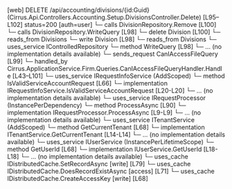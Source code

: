 [web] DELETE /api/accounting/divisions/{id:Guid}  (Cirrus.Api.Controllers.Accounting.Setup.DivisionsController.Delete)  [L95–L102] status=200 [auth=user]
  └─ calls DivisionRepository.Remove [L100]
  └─ calls DivisionRepository.WriteQuery [L98]
  └─ delete Division [L100]
    └─ reads_from Divisions
  └─ write Division [L98]
    └─ reads_from Divisions
  └─ uses_service IControlledRepository<Division>
    └─ method WriteQuery [L98]
      └─ ... (no implementation details available)
  └─ sends_request CanIAccessFileQuery [L99]
    └─ handled_by Cirrus.ApplicationService.Firm.Queries.CanIAccessFileQueryHandler.Handle [L43–L101]
      └─ uses_service IRequestInfoService (AddScoped)
        └─ method IsValidServiceAccountRequest [L66]
          └─ implementation IRequestInfoService.IsValidServiceAccountRequest [L20-L20]
          └─ ... (no implementation details available)
      └─ uses_service IRequestProcessor (InstancePerDependency)
        └─ method ProcessAsync [L90]
          └─ implementation IRequestProcessor.ProcessAsync [L9-L9]
          └─ ... (no implementation details available)
      └─ uses_service ITenantService (AddScoped)
        └─ method GetCurrentTenant [L68]
          └─ implementation ITenantService.GetCurrentTenant [L14-L14]
          └─ ... (no implementation details available)
      └─ uses_service IUserService (InstancePerLifetimeScope)
        └─ method GetUserId [L68]
          └─ implementation IUserService.GetUserId [L18-L18]
          └─ ... (no implementation details available)
      └─ uses_cache IDistributedCache.SetRecordAsync [write] [L79]
      └─ uses_cache IDistributedCache.DoesRecordExistAsync [access] [L71]
      └─ uses_cache IDistributedCache.CreateAccessKey [write] [L68]

